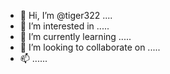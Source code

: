 - 👋 Hi, I’m @tiger322 ....
- 👀 I’m interested in .....
- 🌱 I’m currently learning .....
- 💞️ I’m looking to collaborate on .....
- 📫 ......
<!---
tiger322/tiger322 is a ✨ special ✨ repository because its `README.md` (this file) appears on your GitHub profile.
You can click the Preview link to take a look at your changes.
--->
